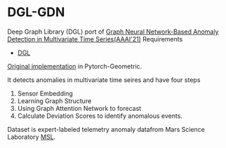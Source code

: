 # DGL-GDN
Deep Graph Library (DGL) port of  [Graph Neural Network-Based Anomaly Detection in Multivariate Time Series(AAAI'21)](https://www.aaai.org/AAAI21Papers/AAAI-5076.DengA.pdf)
Requirements
  * [DGL](https://www.dgl.ai/)
  
[Original implementation](https://github.com/d-ailin/GDN/blob/main/README.md) in Pytorch-Geometric.

It detects anomalies in multivariate time seires and have four steps
1. Sensor Embedding
2. Learning Graph Structure
3. Using Graph Attention Network to forecast
4. Calculate Deviation Scores to identify anomalous events.

Dataset is  expert-labeled telemetry
anomaly datafrom Mars Science Laboratory [MSL](https://arxiv.org/pdf/1802.04431.pdf).


